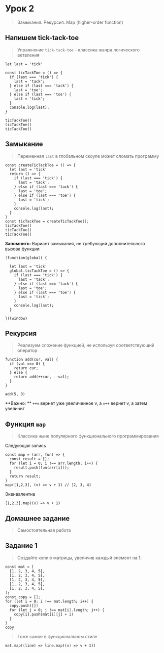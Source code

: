 # Урок 2

> Замыкания. Рекурсия. Map (higher-order function)

## Напишем tick-tack-toe

> Упражнение `tick-tack-toe` - классика жанра логического ветвления

```
let last = 'tick'

const ticTackToe = () => {
  if (last === 'tick') {
    last = 'tack';
  } else if (last === 'tack') {
    last = 'toe';
  } else if (last === 'toe') {
    last = 'tick';
  }
  console.log(last);
}

ticTackToe()
ticTackToe()
ticTackToe()
```

## Замыкание

> Переменная `last` в глобальном скоупе может сломать программу

```
const createTicTackToe = () => {
  let last = 'tick'
  return () => {
    if (last === 'tick') {
      last = 'tack';
    } else if (last === 'tack') {
      last = 'toe';
    } else if (last === 'toe') {
      last = 'tick';
    }
    console.log(last);
  }
}
const ticTackToe = createTicTackToe();
ticTackToe()
ticTackToe()
ticTackToe()
```

**Запомнить:** Вариант замыкания, не требующий дополнительного вызова функции

```
(function(global) {

  let last = 'tick'
  global.ticTackToe = () => {
    if (last === 'tick') {
      last = 'tack';
    } else if (last === 'tack') {
      last = 'toe';
    } else if (last === 'toe') {
      last = 'tick';
    }
    console.log(last);
  }

})(window)
```

## Рекурсия

> Реализуем сложение функцией, не используя соответствующий оператор

```
function add(cur, val) {
  if (val === 0) {
    return cur;
  } else {
    return add(++cur, --val);
  }
}

add(5, 3)
```

**Важно: ** `++v` вернет уже увеличенное v, а `v++` вернет v, а затем увеличит

## Функция `map`

> Классика ныне популярного функционального программирования

Следующая запись

```
const map = (arr, fun) => {
  const result = [];
  for (let i = 0; i !== arr.length; i++) {
    result.push(fun(arr[i]));
  }
  return result;
}
map([1,2,3], (v) => v + 1) // [2, 3, 4]
```

Эквивалентна

```
[1,2,3].map((v) => v + 1)
```

## Домашнее задание

> Самостоятельная работа

## Задание 1

> Создайте копию матрицы, увеличив каждый элемент на 1.

```
const mat = [
  [1, 2, 3, 4, 5],
  [1, 2, 3, 4, 5],
  [1, 2, 3, 4, 5],
  [1, 2, 3, 4, 5],
  [1, 2, 3, 4, 5],
];
const copy = [];
for (let i = 0; i !== mat.length; i++) {
  copy.push([])
  for (let j = 0; j !== mat[i].length; j++) {
    copy[i].push(mat[i][j] + 1)
  }
}
copy
```

> Тоже самое в функциональном стиле

```
mat.map((line) => line.map((v) => v + 1))
```